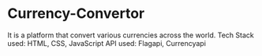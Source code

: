 # Currency-Convertor
It is a platform that convert various currencies across the world.
Tech Stack used: HTML, CSS, JavaScript
API used: Flagapi, Currencyapi
